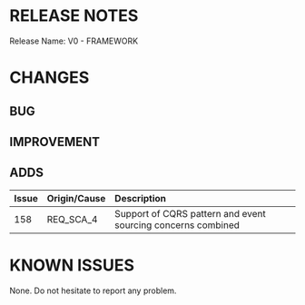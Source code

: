 # RELEASE NOTES

Release Name: V0 - FRAMEWORK

# CHANGES
## BUG

## IMPROVEMENT

## ADDS
|Issue|Origin/Cause|Description|
|:--|:--|:--|
|158|REQ_SCA_4|Support of CQRS pattern and event sourcing concerns combined|

# KNOWN ISSUES
None. Do not hesitate to report any problem.
